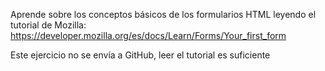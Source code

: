 Aprende sobre los conceptos básicos de los formularios HTML leyendo el tutorial de Mozilla:
https://developer.mozilla.org/es/docs/Learn/Forms/Your_first_form

Este ejercicio no se envía a GitHub, leer el tutorial es suficiente
